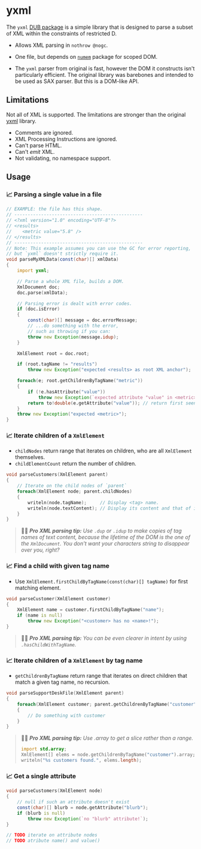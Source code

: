 # yxml

The `yxml` [DUB package](https://code.dlang.org/packages/yxml) is a simple library that is designed to parse a subset of XML within the constraints of restricted D.

- Allows XML parsing in `nothrow @nogc`.
- One file, but depends on [`numem`](https://code.dlang.org/packages/numem) package for scoped DOM.


- The `yxml` parser from original is fast, however the DOM it constructs isn't particularly efficient. The original library was barebones and intended to be used as SAX parser. But this is a DOM-like API.

## Limitations

Not all of XML is supported. The limitations are stronger than the original [yxml](https://dev.yorhel.nl/yxml) library.

- Comments are ignored.
- XML Processing Instructions are ignored.
- Can't parse HTML.
- Can't _emit_ XML.
- Not validating, no namespace support.


## Usage


### 📈 Parsing a single value in a file
```d
// EXAMPLE: the file has this shape.
// ------------------------------------------------
// <?xml version="1.0" encoding="UTF-8"?>
// <results>
//    <metric value="5.8" />
// </results>
// ------------------------------------------------
// Note: This example assumes you can use the GC for error reporting,
// but `yxml` doesn't strictly require it.
void parseMyXMLData(const(char)[] xmlData) 
{
    import yxml;

    // Parse a whole XML file, builds a DOM.
    XmlDocument doc;
    doc.parse(xmlData);

    // Parsing error is dealt with error codes.
    if (doc.isError)
    {
        const(char)[] message = doc.errorMessage;
        // ...do something with the error, 
        // such as throwing if you can:
        throw new Exception(message.idup);
    }

    XmlElement root = doc.root;

    if (root.tagName != "results")
        throw new Exception("expected <results> as root XML anchor");

    foreach(e; root.getChildrenByTagName("metric"))
    {
        if (!e.hasAttribute("value"))
            throw new Exception(`expected attribute "value" in <metric>`);
        return to!double(e.getAttribute("value")); // return first seen
    }
    throw new Exception("expected <metric>");
}
```

### 📈 Iterate children of a `XmlElement`

- `childNodes` return range that iterates on children, who are all `XmlElement` themselves.
- `childElementCount` return the number of children.

```d
void parseCustomers(XmlElement parent)
{
    // Iterate on the child nodes of `parent`
    foreach(XmlElement node; parent.childNodes)
    {
        writeln(node.tagName);     // Display <tag> name.
        writeln(node.textContent); // Display its content and that of its children
    }
}
```

> 🧑‍💼 _**Pro XML parsing tip:** Use `.dup` or `.idup` to make copies of tag names of text content, because the lifetime of the DOM is the one of the `XmlDocument`. You don't want your characters string to disappear over you, right?_


### 📈 Find a child with given tag name

- Use `XmlElement.firstChildByTagName(const(char)[] tagName)` for first matching element.

```d
void parseCustomer(XmlElement customer)
{
    XmlElement name = customer.firstChildByTagName("name");
    if (name is null)
        throw new Exception("<customer> has no <name>!");
}
```

> 🧑‍💼 _**Pro XML parsing tip:** You can be even clearer in intent by using `.hasChildWithTagName`._



### 📈 Iterate children of a `XmlElement` by tag name

- `getChildrenByTagName` return range that iterates on direct children that match a given tag name, no recursion.

```d
void parseSupportDeskFile(XmlElement parent)
{
    foreach(XmlElement customer; parent.getChildrenByTagName("customer"))
    {
        // Do something with customer
    }
}
```

> 🧑‍💼 _**Pro XML parsing tip:** Use .array to get a slice rather than a range._
> ```d
> import std.array;
> XmlElement[] elems = node.getChildrenByTagName("customer").array;
> writeln("%s customers found.", elems.length);
> ```

### 📈 Get a single attribute

```d
void parseCustomers(XmlElement node)
{
    // null if such an attribute doesn't exist
    const(char)[] blurb = node.getAttribute("blurb");
    if (blurb is null)
        throw new Exception(`no "blurb" attribute!`);  
}
```
```d
// TODO iterate on attribute nodes
// TODO atribute name() and value()
```
